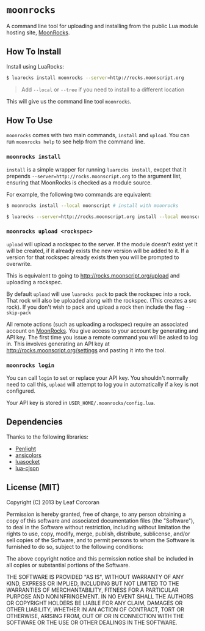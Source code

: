 # `moonrocks`

A command line tool for uploading and installing from the public Lua module
hosting site, [MoonRocks][1].

## How To Install

Install using LuaRocks:

```bash
$ luarocks install moonrocks --server=http://rocks.moonscript.org
```

> Add `--local` or `--tree` if you need to install to a different location

This will give us the command line tool `moonrocks`.

## How To Use

`moonrocks` comes with two main commands, `install` and `upload`. You can run
`moonrocks help` to see help from the command line.

### `moonrocks install`

`install` is a simple wrapper for running `luarocks install`, excpet that it
prepends `--server=http://rocks.moonscript.org` to the argument list, ensuring
that MoonRocks is checked as a module source.

For example, the following two commands are equivalent:

```bash
$ moonrocks install --local moonscript # install with moonrocks

$ luarocks --server=http://rocks.moonscript.org install --local moonscript # install with luarocks
```

### `moonrocks upload <rockspec>`

`upload` will upload a rockspec to the server. If the module doesn't exist yet
it will be created, if it already exists the new version will be added to it.
If a version for that rockspec already exists then you will be prompted to
overwrite.

This is equivalent to going to <http://rocks.moonscript.org/upload> and
uploading a rockspec.

By default `upload` will use `luarocks pack` to pack the rockspec into a rock.
That rock will also be uploaded along with the rockspec. (This creates a src
rock). If you don't wish to pack and upload a rock then include the flag
`--skip-pack`

All remote actions (such as uploading a rockspec) require an associated account
on [MoonRocks][1]. You give access to your account by generating and API key.
The first time you issue a remote command you will be asked to log in. This
involves generating an API key at <http://rocks.moonscript.org/settings> and
pasting it into the tool.


### `moonrocks login`

You can call `login` to set or replace your API key. You shouldn't normally
need to call this, `upload` will attempt to log you in automatically if a key
is not configured.

Your API key is stored in `USER_HOME/.moonrocks/config.lua`.


## Dependencies

Thanks to the following libraries:

* [Penlight](https://github.com/stevedonovan/Penlight)
* [ansicolors](https://github.com/kikito/ansicolors.lua)
* [luasocket](http://w3.impa.br/~diego/software/luasocket/)
* [lua-cjson](http://www.kyne.com.au/~mark/software/lua-cjson.php)


## License (MIT)

Copyright (C) 2013 by Leaf Corcoran

Permission is hereby granted, free of charge, to any person obtaining a copy
of this software and associated documentation files (the "Software"), to deal
in the Software without restriction, including without limitation the rights
to use, copy, modify, merge, publish, distribute, sublicense, and/or sell
copies of the Software, and to permit persons to whom the Software is
furnished to do so, subject to the following conditions:

The above copyright notice and this permission notice shall be included in
all copies or substantial portions of the Software.

THE SOFTWARE IS PROVIDED "AS IS", WITHOUT WARRANTY OF ANY KIND, EXPRESS OR
IMPLIED, INCLUDING BUT NOT LIMITED TO THE WARRANTIES OF MERCHANTABILITY,
FITNESS FOR A PARTICULAR PURPOSE AND NONINFRINGEMENT. IN NO EVENT SHALL THE
AUTHORS OR COPYRIGHT HOLDERS BE LIABLE FOR ANY CLAIM, DAMAGES OR OTHER
LIABILITY, WHETHER IN AN ACTION OF CONTRACT, TORT OR OTHERWISE, ARISING FROM,
OUT OF OR IN CONNECTION WITH THE SOFTWARE OR THE USE OR OTHER DEALINGS IN
THE SOFTWARE.

 [1]: http://rocks.moonscript.org

